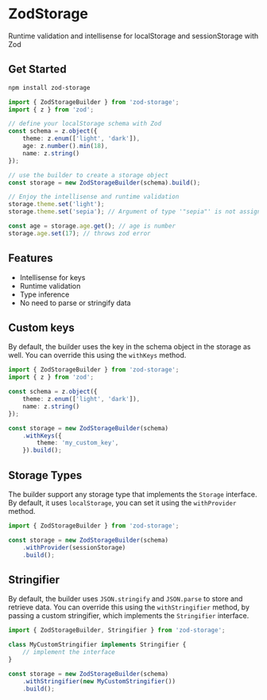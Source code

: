 # ZodStorage
Runtime validation and intellisense for localStorage and sessionStorage with Zod

## Get Started

```bash
npm install zod-storage
```

```typescript
import { ZodStorageBuilder } from 'zod-storage';
import { z } from 'zod';

// define your localStorage schema with Zod
const schema = z.object({
	theme: z.enum(['light', 'dark']),
	age: z.number().min(18),
	name: z.string()
});

// use the builder to create a storage object
const storage = new ZodStorageBuilder(schema).build();

// Enjoy the intellisense and runtime validation
storage.theme.set('light');
storage.theme.set('sepia'); // Argument of type '"sepia"' is not assignable to parameter of type '"light" | "dark"'

const age = storage.age.get(); // age is number
storage.age.set(17); // throws zod error
```

## Features
- Intellisense for keys
- Runtime validation
- Type inference
- No need to parse or stringify data

## Custom keys
By default, the builder uses the key in the schema object in the storage as well. You can override this using the `withKeys` method.

```typescript
import { ZodStorageBuilder } from 'zod-storage';
import { z } from 'zod';

const schema = z.object({
	theme: z.enum(['light', 'dark']),
	name: z.string()
});

const storage = new ZodStorageBuilder(schema)
	.withKeys({
		theme: 'my_custom_key',
	}).build();
```
## Storage Types

The builder support any storage type that implements the `Storage` interface. By default, it uses `localStorage`, you can set it using the `withProvider` method.

```typescript
import { ZodStorageBuilder } from 'zod-storage';

const storage = new ZodStorageBuilder(schema)
	.withProvider(sessionStorage)
	.build();
```

## Stringifier

By default, the builder uses `JSON.stringify` and `JSON.parse` to store and retrieve data. You can override this using the `withStringifier` method, by passing a custom stringifier, which implements the `Stringifier` interface.

```typescript
import { ZodStorageBuilder, Stringifier } from 'zod-storage';

class MyCustomStringifier implements Stringifier {
	// implement the interface
}

const storage = new ZodStorageBuilder(schema)
	.withStringifier(new MyCustomStringifier())
	.build();
```
